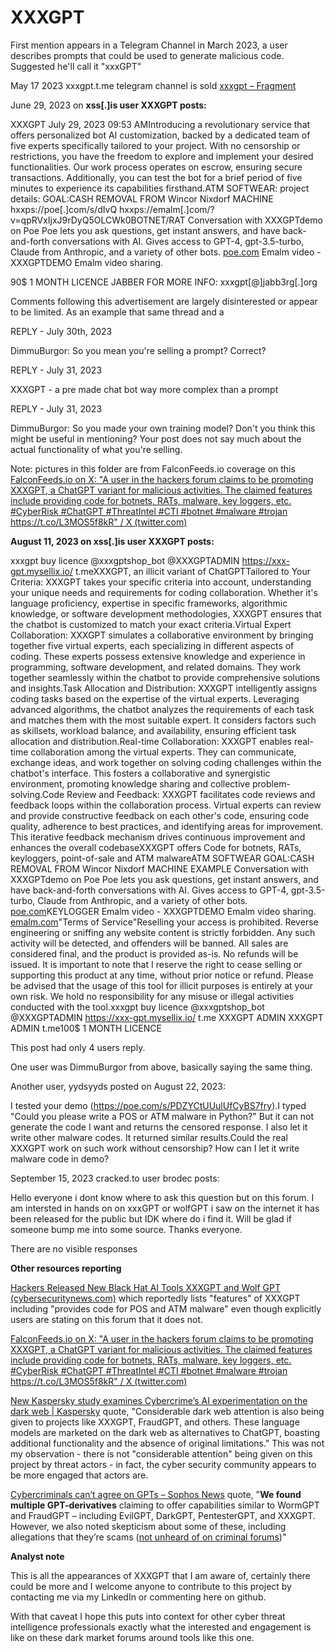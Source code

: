 # XXXGPT

First mention appears in a Telegram Channel in March 2023, a user describes prompts that could be used to generate malicious code. Suggested he'll call it "xxxGPT"

May 17 2023 xxxgpt.t.me telegram channel is sold [xxxgpt – Fragment](https://fragment.com/username/xxxgpt)

June 29, 2023 on **xss[.]is user XXXGPT posts:**

XXXGPT
July 29, 2023 09:53 AMIntroducing a revolutionary service that offers personalized bot AI customization, backed by a dedicated team of five experts specifically tailored to your project. With no censorship or restrictions, you have the freedom to explore and implement your desired functionalities. Our work process operates on escrow, ensuring secure transactions. Additionally, you can test the bot for a brief period of five minutes to experience its capabilities firsthand.ATM SOFTWEAR: project details:
GOAL:CASH REMOVAL
FROM Wincor Nixdorf MACHINE
hxxps://poe[.]com/s/dIvQ
hxxps://emalm[.]com/?v=qpRVxIjxJ9rDyQ5OLCWk0BOTNET/RAT
Conversation with XXXGPTdemo on Poe
Poe lets you ask questions, get instant answers, and have back-and-forth conversations with AI. Gives access to GPT-4, gpt-3.5-turbo, Claude from Anthropic, and a variety of other bots.
[poe.com](http://poe.com/)
Emalm video - XXXGPTDEMO
Emalm video sharing.<br>

90$ 1 MONTH LICENCE
JABBER FOR MORE INFO: xxxgpt[@]jabb3rg[.]org

Comments following this advertisement are largely disinterested or appear to be limited. As an example that same thread and a 

REPLY - July 30th, 2023

DimmuBurgor: So you mean you're selling a prompt? Correct?

REPLY - July 31, 2023

XXXGPT - a pre made chat bot way more complex than a prompt

REPLY - July 31, 2023

DimmuBurgor: So you made your own training model? Don't you think this might be useful in mentioning? Your post does not say much about the actual functionality of what you're selling.

Note: pictures in this folder are from FalconFeeds.io coverage on this [FalconFeeds.io on X: "A user in the hackers forum claims to be promoting XXXGPT, a ChatGPT variant for malicious activities. The claimed features include providing code for botnets, RATs, malware, key loggers, etc. #CyberRisk #ChatGPT #ThreatIntel #CTI #botnet #malware #trojan https://t.co/L3MOS5f8kR" / X (twitter.com)](https://twitter.com/FalconFeedsio/status/1685915834718269440?ref_src=twsrc^tfw|twcamp^tweetembed|twterm^1685915834718269440|twgr^2fc3f9bfeaafe8c94fe8eace5fd3c2e1aedc017b|twcon^s1_&ref_url=https%3A%2F%2Fcybersecuritynews.com%2Fblack-hat-ai-tools-xxxgpt-and-wolf-gpt%2F)

**August 11, 2023 on xss[.]is user XXXGPT posts:**

xxxgpt
buy licence @xxxgptshop_bot @XXXGPTADMIN https://xxx-gpt.mysellix.io/
t.meXXXGPT, an illicit variant of ChatGPTTailored to Your Criteria: XXXGPT takes your specific criteria into account, understanding your unique needs and requirements for coding collaboration. Whether it's language proficiency, expertise in specific frameworks, algorithmic knowledge, or software development methodologies, XXXGPT ensures that the chatbot is customized to match your exact criteria.Virtual Expert Collaboration: XXXGPT simulates a collaborative environment by bringing together five virtual experts, each specializing in different aspects of coding. These experts possess extensive knowledge and experience in programming, software development, and related domains. They work together seamlessly within the chatbot to provide comprehensive solutions and insights.Task Allocation and Distribution: XXXGPT intelligently assigns coding tasks based on the expertise of the virtual experts. Leveraging advanced algorithms, the chatbot analyzes the requirements of each task and matches them with the most suitable expert. It considers factors such as skillsets, workload balance, and availability, ensuring efficient task allocation and distribution.Real-time Collaboration: XXXGPT enables real-time collaboration among the virtual experts. They can communicate, exchange ideas, and work together on solving coding challenges within the chatbot's interface. This fosters a collaborative and synergistic environment, promoting knowledge sharing and collective problem-solving.Code Review and Feedback: XXXGPT facilitates code reviews and feedback loops within the collaboration process. Virtual experts can review and provide constructive feedback on each other's code, ensuring code quality, adherence to best practices, and identifying areas for improvement. This iterative feedback mechanism drives continuous improvement and enhances the overall codebaseXXXGPT offers Code for botnets, RATs, keyloggers, point-of-sale and ATM malwareATM SOFTWEAR
GOAL:CASH REMOVAL FROM Wincor Nixdorf MACHINE EXAMPLE
Conversation with XXXGPTdemo on Poe
Poe lets you ask questions, get instant answers, and have back-and-forth conversations with AI. Gives access to GPT-4, gpt-3.5-turbo, Claude from Anthropic, and a variety of other bots.
[poe.com](http://poe.com/)KEYLOGGER
Emalm video - XXXGPTDEMO
Emalm video sharing.<br>
[emalm.com](http://emalm.com/)"Terms of Service"Reselling your access is prohibited.
Reverse engineering or sniffing any website content is strictly forbidden. Any such activity will be detected, and offenders will be banned.
All sales are considered final, and the product is provided as-is. No refunds will be issued.
It is important to note that I reserve the right to cease selling or supporting this product at any time, without prior notice or refund.
Please be advised that the usage of this tool for illicit purposes is entirely at your own risk. We hold no responsibility for any misuse or illegal activities conducted with the tool.xxxgpt
buy licence @xxxgptshop_bot @XXXGPTADMIN https://xxx-gpt.mysellix.io/
t.me
XXXGPT ADMIN
XXXGPT ADMIN
t.me100$ 1 MONTH LICENCE

This post had only 4 users reply.

One user was DimmuBurgor from above, basically saying the same thing.

Another user, yydsyyds posted on August 22, 2023:

I tested your demo (https://poe.com/s/PDZYCtUUulUfCyBS7fry).I typed "Could you please write a POS or ATM malware in Python?" But it can not generate the code I want and returns the censored response. I also let it write other malware codes. It returned similar results.Could the real XXXGPT work on such work without censorship? How can I let it write malware code in demo?

September 15, 2023 cracked.to user brodec posts:

Hello everyone i dont know where to ask this question but on this forum. I am intersted in hands on on xxxGPT or wolfGPT i saw on the internet it has been released for the public but IDK where do i find it. Will be glad if someone bump me into some source. Thanks everyone.

There are no visible responses

**Other resources reporting**

[Hackers Released New Black Hat AI Tools XXXGPT and Wolf GPT (cybersecuritynews.com)](https://cybersecuritynews.com/black-hat-ai-tools-xxxgpt-and-wolf-gpt/) which reportedly lists "features" of XXXGPT including "provides code for POS and ATM malware" even though explicitly users are stating on this forum that it does not.

[FalconFeeds.io on X: "A user in the hackers forum claims to be promoting XXXGPT, a ChatGPT variant for malicious activities. The claimed features include providing code for botnets, RATs, malware, key loggers, etc. #CyberRisk #ChatGPT #ThreatIntel #CTI #botnet #malware #trojan https://t.co/L3MOS5f8kR" / X (twitter.com)](https://twitter.com/FalconFeedsio/status/1685915834718269440?ref_src=twsrc^tfw|twcamp^tweetembed|twterm^1685915834718269440|twgr^2fc3f9bfeaafe8c94fe8eace5fd3c2e1aedc017b|twcon^s1_&ref_url=https%3A%2F%2Fcybersecuritynews.com%2Fblack-hat-ai-tools-xxxgpt-and-wolf-gpt%2F)

[New Kaspersky study examines Cybercrime’s AI experimentation on the dark web | Kaspersky](https://usa.kaspersky.com/about/press-releases/2024_new-kaspersky-study-examines-cybercrimes-ai-experimentation-on-the-dark-web) quote, "Considerable dark web attention is also being given to projects like XXXGPT, FraudGPT, and others. These language models are marketed on the dark web as alternatives to ChatGPT, boasting additional functionality and the absence of original limitations." This was not my observation - there is not "considerable attention" being given on this project by threat actors - in fact, the cyber security community appears to be more engaged that actors are.

[Cybercriminals can’t agree on GPTs – Sophos News](https://news.sophos.com/en-us/2023/11/28/cybercriminals-cant-agree-on-gpts/) quote, "**We found multiple GPT-derivatives** claiming to offer capabilities similar to WormGPT and FraudGPT – including EvilGPT, DarkGPT, PentesterGPT, and XXXGPT. However, we also noted skepticism about some of these, including allegations that they’re scams ([not unheard of on criminal forums](https://news.sophos.com/en-us/2022/12/07/the-scammers-who-scam-scammers-on-cybercrime-forums-part-1/))"

**Analyst note**

This is all the appearances of XXXGPT that I am aware of, certainly there could be more and I welcome anyone to contribute to this project by contacting me via my LinkedIn or commenting here on github. 

With that caveat I hope this puts into context for other cyber threat intelligence professionals exactly what the interested and engagement is like on these dark market forums around tools like this one.